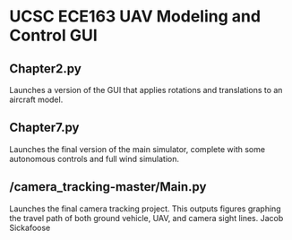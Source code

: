 # UCSC ECE163 UAV Modeling and Control GUI
## Chapter2.py
 Launches a version of the GUI that applies rotations and translations to an aircraft model.

## Chapter7.py
Launches the final version of the main simulator, complete with some autonomous controls and full wind simulation.

## /camera_tracking-master/Main.py
Launches the final camera tracking project. This outputs figures graphing the travel path of both ground vehicle, UAV, and camera sight lines.
 Jacob Sickafoose
